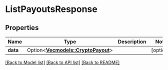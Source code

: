# ListPayoutsResponse

## Properties

Name | Type | Description | Notes
------------ | ------------- | ------------- | -------------
**data** | Option<[**Vec<models::CryptoPayout>**](CryptoPayout.md)> |  | [optional]

[[Back to Model list]](../README.md#documentation-for-models) [[Back to API list]](../README.md#documentation-for-api-endpoints) [[Back to README]](../README.md)


